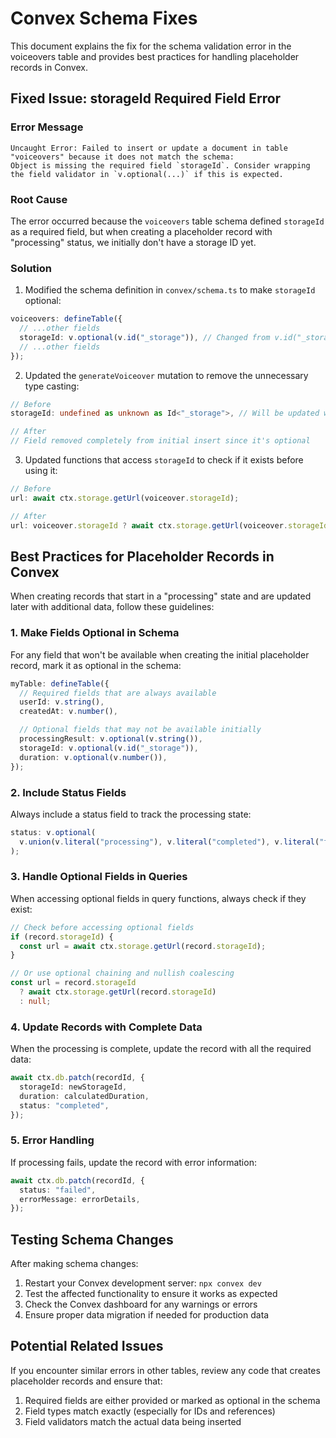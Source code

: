 # Convex Schema Fixes

This document explains the fix for the schema validation error in the voiceovers table and provides best practices for handling placeholder records in Convex.

## Fixed Issue: storageId Required Field Error

### Error Message

```
Uncaught Error: Failed to insert or update a document in table "voiceovers" because it does not match the schema:
Object is missing the required field `storageId`. Consider wrapping the field validator in `v.optional(...)` if this is expected.
```

### Root Cause

The error occurred because the `voiceovers` table schema defined `storageId` as a required field, but when creating a placeholder record with "processing" status, we initially don't have a storage ID yet.

### Solution

1. Modified the schema definition in `convex/schema.ts` to make `storageId` optional:

```typescript
voiceovers: defineTable({
  // ...other fields
  storageId: v.optional(v.id("_storage")), // Changed from v.id("_storage")
  // ...other fields
});
```

2. Updated the `generateVoiceover` mutation to remove the unnecessary type casting:

```typescript
// Before
storageId: undefined as unknown as Id<"_storage">, // Will be updated when processing completes

// After
// Field removed completely from initial insert since it's optional
```

3. Updated functions that access `storageId` to check if it exists before using it:

```typescript
// Before
url: await ctx.storage.getUrl(voiceover.storageId);

// After
url: voiceover.storageId ? await ctx.storage.getUrl(voiceover.storageId) : null;
```

## Best Practices for Placeholder Records in Convex

When creating records that start in a "processing" state and are updated later with additional data, follow these guidelines:

### 1. Make Fields Optional in Schema

For any field that won't be available when creating the initial placeholder record, mark it as optional in the schema:

```typescript
myTable: defineTable({
  // Required fields that are always available
  userId: v.string(),
  createdAt: v.number(),

  // Optional fields that may not be available initially
  processingResult: v.optional(v.string()),
  storageId: v.optional(v.id("_storage")),
  duration: v.optional(v.number()),
});
```

### 2. Include Status Fields

Always include a status field to track the processing state:

```typescript
status: v.optional(
  v.union(v.literal("processing"), v.literal("completed"), v.literal("failed"))
);
```

### 3. Handle Optional Fields in Queries

When accessing optional fields in query functions, always check if they exist:

```typescript
// Check before accessing optional fields
if (record.storageId) {
  const url = await ctx.storage.getUrl(record.storageId);
}

// Or use optional chaining and nullish coalescing
const url = record.storageId
  ? await ctx.storage.getUrl(record.storageId)
  : null;
```

### 4. Update Records with Complete Data

When the processing is complete, update the record with all the required data:

```typescript
await ctx.db.patch(recordId, {
  storageId: newStorageId,
  duration: calculatedDuration,
  status: "completed",
});
```

### 5. Error Handling

If processing fails, update the record with error information:

```typescript
await ctx.db.patch(recordId, {
  status: "failed",
  errorMessage: errorDetails,
});
```

## Testing Schema Changes

After making schema changes:

1. Restart your Convex development server: `npx convex dev`
2. Test the affected functionality to ensure it works as expected
3. Check the Convex dashboard for any warnings or errors
4. Ensure proper data migration if needed for production data

## Potential Related Issues

If you encounter similar errors in other tables, review any code that creates placeholder records and ensure that:

1. Required fields are either provided or marked as optional in the schema
2. Field types match exactly (especially for IDs and references)
3. Field validators match the actual data being inserted
